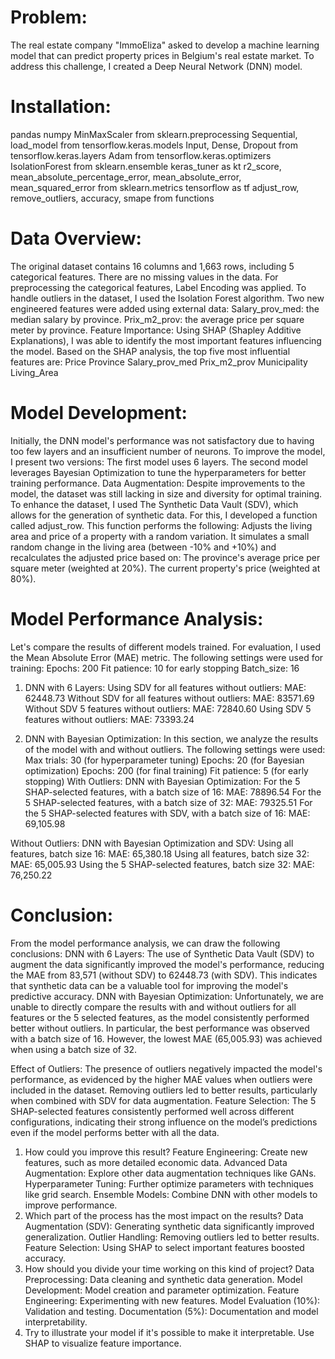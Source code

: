 # Problem:
The real estate company "ImmoEliza" asked to develop a machine learning model that can predict property prices in Belgium's real estate market.
To address this challenge, I created a Deep Neural Network (DNN) model.
# Installation:
pandas
numpy
MinMaxScaler from sklearn.preprocessing
Sequential, load_model from tensorflow.keras.models
Input, Dense, Dropout from tensorflow.keras.layers
Adam from tensorflow.keras.optimizers
IsolationForest from sklearn.ensemble
keras_tuner as kt
r2_score, mean_absolute_percentage_error, mean_absolute_error, mean_squared_error from sklearn.metrics
tensorflow as tf
adjust_row, remove_outliers, accuracy, smape from functions

# Data Overview:
The original dataset contains 16 columns and 1,663 rows, including 5 categorical features. There are no missing values in the data.
For preprocessing the categorical features, Label Encoding was applied.
To handle outliers in the dataset, I used the Isolation Forest algorithm.
Two new engineered features were added using external data:
Salary_prov_med: the median salary by province.
Prix_m2_prov: the average price per square meter by province.
Feature Importance:
Using SHAP (Shapley Additive Explanations), I was able to identify the most important features influencing the model. Based on the SHAP analysis, the top five most influential features are:
Price
Province
Salary_prov_med
Prix_m2_prov
Municipality
Living_Area
# Model Development:
Initially, the DNN model's performance was not satisfactory due to having too few layers and an insufficient number of neurons. To improve the model, I present two versions:
The first model uses 6 layers.
The second model leverages Bayesian Optimization to tune the hyperparameters for better training performance.
Data Augmentation:
Despite improvements to the model, the dataset was still lacking in size and diversity for optimal training. To enhance the dataset, I used The Synthetic Data Vault (SDV), which allows for the generation of synthetic data.
For this, I developed a function called adjust_row. This function performs the following:
Adjusts the living area and price of a property with a random variation.
It simulates a small random change in the living area (between -10% and +10%) and recalculates the adjusted price based on:
The province's average price per square meter (weighted at 20%).
The current property's price (weighted at 80%).
# Model Performance Analysis:
Let's compare the results of different models trained. For evaluation, I used the Mean Absolute Error (MAE) metric. The following settings were used for training:
Epochs: 200
Fit patience: 10 for early stopping
Batch_size: 16
1. DNN with 6 Layers:
Using SDV for all features without outliers:
MAE:  62448.73
Without SDV for all features without outliers:
MAE: 83571.69
Without SDV 5 features without outliers: 
MAE:  72840.60
Using SDV 5 features without outliers:
MAE:  73393.24


2. DNN with Bayesian Optimization:
In this section, we analyze the results of the model with and without outliers. The following settings were used:
Max trials: 30 (for hyperparameter tuning)
Epochs: 20 (for Bayesian optimization)
Epochs: 200 (for final training)
Fit patience: 5 (for early stopping)
With Outliers:
DNN with Bayesian Optimization:
For the 5 SHAP-selected features, with a batch size of 16:
MAE: 78896.54
For the 5 SHAP-selected features, with a batch size of 32:
MAE: 79325.51
For the 5 SHAP-selected features with SDV, with a batch size of 16:
MAE: 69,105.98


Without Outliers:
DNN with Bayesian Optimization and SDV:
Using all features, batch size 16:
MAE: 65,380.18
Using all features, batch size 32:
MAE: 65,005.93
Using the 5 SHAP-selected features, batch size 32:
MAE: 76,250.22
# Conclusion:
From the model performance analysis, we can draw the following conclusions:
DNN with 6 Layers:
The use of Synthetic Data Vault (SDV) to augment the data significantly improved the model's performance, reducing the MAE from 83,571 (without SDV) to 62448.73  (with SDV). This indicates that synthetic data can be a valuable tool for improving the model's predictive accuracy.
DNN with Bayesian Optimization:
Unfortunately, we are unable to directly compare the results with and without outliers for all features or the 5 selected features, as the model consistently performed better without outliers. In particular, the best performance was observed with a batch size of 16. However, the lowest MAE (65,005.93) was achieved when using a batch size of 32.

Effect of Outliers:
The presence of outliers negatively impacted the model's performance, as evidenced by the higher MAE values when outliers were included in the dataset. Removing outliers led to better results, particularly when combined with SDV for data augmentation.
Feature Selection:
The 5 SHAP-selected features consistently performed well across different configurations, indicating their strong influence on the model’s predictions even if the model performs better with all the data. 



1. How could you improve this result?
Feature Engineering: Create new features, such as more detailed economic data.
Advanced Data Augmentation: Explore other data augmentation techniques like GANs.
Hyperparameter Tuning: Further optimize parameters with techniques like grid search.
Ensemble Models: Combine DNN with other models to improve performance.
2. Which part of the process has the most impact on the results?
Data Augmentation (SDV): Generating synthetic data significantly improved generalization.
Outlier Handling: Removing outliers led to better results.
Feature Selection: Using SHAP to select important features boosted accuracy.
3. How should you divide your time working on this kind of project?
Data Preprocessing: Data cleaning and synthetic data generation.
Model Development: Model creation and parameter optimization.
Feature Engineering: Experimenting with new features.
Model Evaluation (10%): Validation and testing.
Documentation (5%): Documentation and model interpretability.
4. Try to illustrate your model if it's possible to make it interpretable.
Use SHAP to visualize feature importance.


